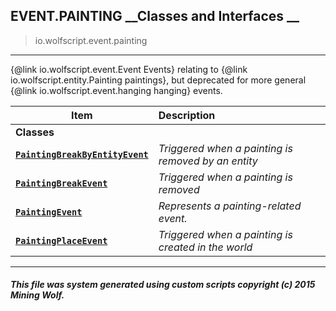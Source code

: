 ## EVENT.PAINTING __Classes and Interfaces __

>io.wolfscript.event.painting

---

{@link io.wolfscript.event.Event Events} relating to {@link io.wolfscript.entity.Painting paintings}, but deprecated for more general {@link io.wolfscript.event.hanging hanging} events.

Item | Description   
--- | :--- 
__Classes__|
__[`PaintingBreakByEntityEvent`](PaintingBreakByEntityEvent.md)__ | _Triggered when a painting is removed by an entity_ 
__[`PaintingBreakEvent`](PaintingBreakEvent.md)__ | _Triggered when a painting is removed_ 
__[`PaintingEvent`](PaintingEvent.md)__ | _Represents a painting-related event._ 
__[`PaintingPlaceEvent`](PaintingPlaceEvent.md)__ | _Triggered when a painting is created in the world_ 



---



##### This file was system generated using custom scripts copyright (c) 2015 Mining Wolf.
	

